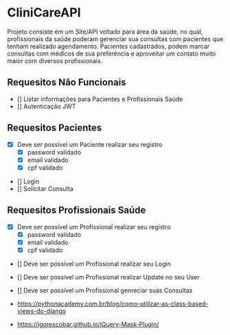 # CliniCareAPI
Projeto consiste em um Site/API voltado para área da saúde, no qual, profissionais da saúde poderam gerenciar sua consultas com pacientes que tenham realizado agendamento. Pacientes cadastrados, podem marcar consultas com médicos de sua preferência e aproveitar um contato muito maior com diversos profissionais.

## Requesitos Não Funcionais
- [] Listar informações para Pacientes e Profissionais Saúde
- [] Autenticação JWT

## Requesitos Pacientes
- [x] Deve ser possível um Paciente realizar seu registro
    - [x] password validado 
    - [x] email validado 
    - [x] cpf validado
- [] Login
- [] Solicitar Consulta

## Requesitos Profissionais Saúde
- [x] Deve ser possível um Profissional realizar seu registro
    - [x] password validado 
    - [x] email validado 
    - [x] cpf validado
- [] Deve ser possível um Profissional realizar seu Login
- [] Deve ser possível um Profissional realizar Update no seu User
- [] Deve ser possível um Profissional genreciar suas Consultas

- https://pythonacademy.com.br/blog/como-utilizar-as-class-based-views-do-django
- https://igorescobar.github.io/jQuery-Mask-Plugin/